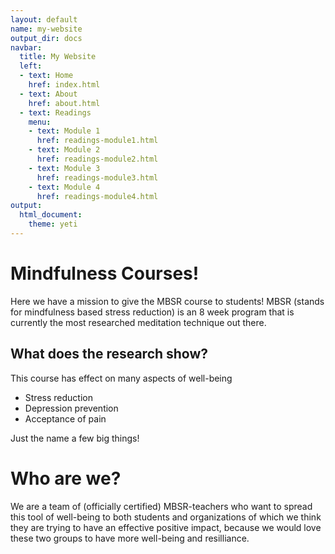 ```yaml
---
layout: default
name: my-website
output_dir: docs
navbar:
  title: My Website
  left:
  - text: Home
    href: index.html
  - text: About
    href: about.html
  - text: Readings
    menu:
    - text: Module 1
      href: readings-module1.html
    - text: Module 2
      href: readings-module2.html
    - text: Module 3
      href: readings-module3.html
    - text: Module 4
      href: readings-module4.html
output:
  html_document:
    theme: yeti
---
```


# Mindfulness Courses!
Here we have a mission to give the MBSR course to students! MBSR (stands for mindfulness based stress reduction) is an 8 week program that is currently the most researched meditation technique out there.

## What does the research show?
This course has effect on many aspects of well-being
* Stress reduction
* Depression prevention
* Acceptance of pain

Just the name a few big things!

# Who are we?
We are a team of (officially certified) MBSR-teachers who want to spread this tool of well-being to both students and organizations of which we think they are trying to have an effective positive impact, because we would love these two groups to have more well-being and resilliance.
